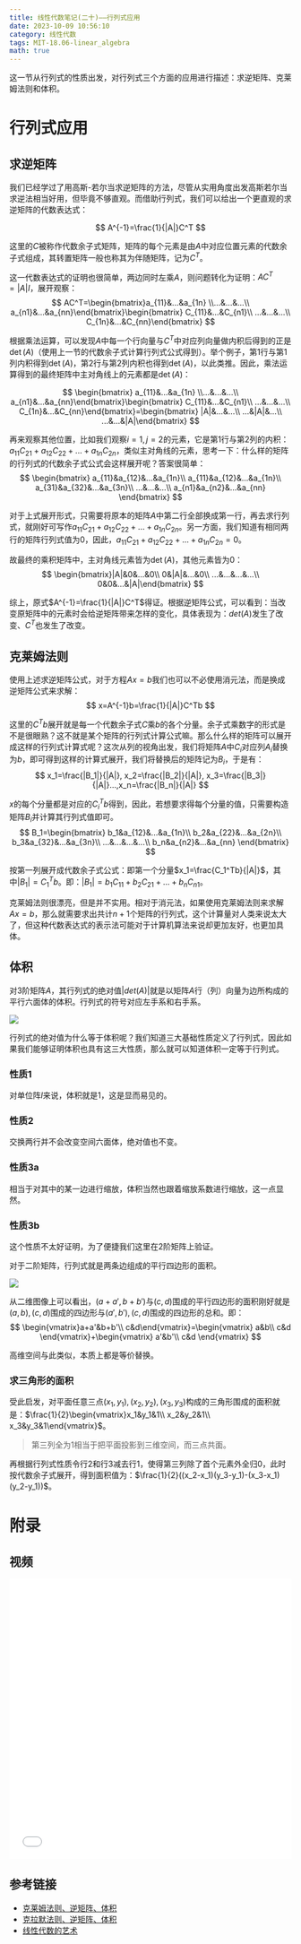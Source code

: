 ```yaml
---
title: 线性代数笔记(二十)——行列式应用
date: 2023-10-09 10:56:10
category: 线性代数
tags: MIT-18.06-linear_algebra
math: true
---
```


这一节从行列式的性质出发，对行列式三个方面的应用进行描述：求逆矩阵、克莱姆法则和体积。

<!--more-->

# 行列式应用
## 求逆矩阵
我们已经学过了用高斯-若尔当求逆矩阵的方法，尽管从实用角度出发高斯若尔当求逆法相当好用，但毕竟不够直观。而借助行列式，我们可以给出一个更直观的求逆矩阵的代数表达式：

$$
A^{-1}=\frac{1}{|A|}C^T
$$

这里的$C$被称作代数余子式矩阵，矩阵的每个元素是由$A$中对应位置元素的代数余子式组成，其转置矩阵一般也称其为伴随矩阵，记为$C^T$。

这一代数表达式的证明也很简单，两边同时左乘$A$，则问题转化为证明：$AC^T=|A|I$，展开观察：
$$
AC^T=\begin{bmatrix}a_{11}&...&a_{1n} \\...&...&...\\ a_{n1}&...&a_{nn}\end{bmatrix}\begin{bmatrix}
C_{11}&...&C_{n1}\\ ...&...&...\\ C_{1n}&...&C_{nn}\end{bmatrix}
$$

根据乘法运算，可以发现$A$中每一个行向量与$C^T$中对应列向量做内积后得到的正是$\det(A)$（使用上一节的代数余子式计算行列式公式得到）。举个例子，第1行与第1列内积得到$\det(A)$，第2行与第2列内积也得到$\det(A)$，以此类推。因此，乘法运算得到的最终矩阵中主对角线上的元素都是$\det(A)$：

$$
\begin{bmatrix}
a_{11}&...&a_{1n} \\...&...&...\\ a_{n1}&...&a_{nn}\end{bmatrix}\begin{bmatrix}
C_{11}&...&C_{n1}\\ ...&...&...\\ C_{1n}&...&C_{nn}\end{bmatrix}=\begin{bmatrix}
|A|&...&...\\ ...&|A|&...\\ ...&...&|A|\end{bmatrix}
$$

再来观察其他位置，比如我们观察$i=1,j=2$的元素，它是第1行与第2列的内积：$a_{11}C_{21}+a_{12}C_{22}+...+a_{1n}C_{2n}$，类似主对角线的元素，思考一下：什么样的矩阵的行列式的代数余子式公式会这样展开呢？答案很简单：
$$
\begin{bmatrix}
a_{11}&a_{12}&...&a_{1n}\\ 
a_{11}&a_{12}&...&a_{1n}\\ 
a_{31}&a_{32}&...&a_{3n}\\
...&...&...\\ 
a_{n1}&a_{n2}&...&a_{nn}
\end{bmatrix}
$$

对于上式展开形式，只需要将原本的矩阵$A$中第二行全部换成第一行，再去求行列式，就刚好可写作$a_{11}C_{21}+a_{12}C_{22}+...+a_{1n}C_{2n}$。另一方面，我们知道有相同两行的矩阵行列式值为0，因此，$a_{11}C_{21}+a_{12}C_{22}+...+a_{1n}C_{2n}=0$。

故最终的乘积矩阵中，主对角线元素皆为$\det(A)$，其他元素皆为$0$：
$$
\begin{bmatrix}|A|&0&...&0\\ 0&|A|&...&0\\ ...&...&...&...\\ 0&0&...&|A|\end{bmatrix}
$$

综上，原式$A^{-1}=\frac{1}{|A|}C^T$得证。根据逆矩阵公式，可以看到：当改变原矩阵中的元素时会给逆矩阵带来怎样的变化，具体表现为：$det(A)$发生了改变、$C^T$也发生了改变。

## 克莱姆法则
使用上述求逆矩阵公式，对于方程$Ax=b$我们也可以不必使用消元法，而是换成逆矩阵公式来求解：
$$
x=A^{-1}b=\frac{1}{|A|}C^Tb
$$

这里的$C^Tb$展开就是每一个代数余子式$C$乘$b$的各个分量。余子式乘数字的形式是不是很眼熟？这不就是某个矩阵的行列式计算公式嘛。那么什么样的矩阵可以展开成这样的行列式计算式呢？这次从列的视角出发，我们将矩阵$A$中$C_i$对应列$A_i$替换为$b$，即可得到这样的计算式展开，我们将替换后的矩阵记为$B_i$，于是有：
$$
x_1=\frac{|B_1|}{|A|}, x_2=\frac{|B_2|}{|A|}, x_3=\frac{|B_3|}{|A|}...,x_n=\frac{|B_n|}{|A|}
$$

$x$的每个分量都是对应的$C_i^Tb$得到，因此，若想要求得每个分量的值，只需要构造矩阵$B_i$并计算其行列式值即可。
$$
B_1=\begin{bmatrix}
b_1&a_{12}&...&a_{1n}\\ 
b_2&a_{22}&...&a_{2n}\\ 
b_3&a_{32}&...&a_{3n}\\
...&...&...&...\\
b_n&a_{n2}&...&a_{nn}
\end{bmatrix}
$$

按第一列展开成代数余子式公式：即第一个分量$x_1=\frac{C_1^Tb}{|A|}$，其中$|B_1|=C_1^Tb$。即：$|B_1|=b_1C_{11}+b_2C_{21}+...+b_nC_{n1}$。

克莱姆法则很漂亮，但是并不实用。相对于消元法，如果使用克莱姆法则来求解$Ax=b$，那么就需要求出共计$n+1$个矩阵的行列式，这个计算量对人类来说太大了，但这种代数表达式的表示法可能对于计算机算法来说却更加友好，也更加具体。

## 体积
对3阶矩阵$A$，其行列式的绝对值$|det(A)|$就是以矩阵$A$行（列）向量为边所构成的平行六面体的体积。行列式的符号对应左手系和右手系。

![](2023-10-09-14-21-48.png)

行列式的绝对值为什么等于体积呢？我们知道三大基础性质定义了行列式，因此如果我们能够证明体积也具有这三大性质，那么就可以知道体积一定等于行列式。

### 性质1
对单位阵$I$来说，体积就是$1$，这是显而易见的。

### 性质2
交换两行并不会改变空间六面体，绝对值也不变。

### 性质3a
相当于对其中的某一边进行缩放，体积当然也跟着缩放系数进行缩放，这一点显然。

### 性质3b
这个性质不太好证明，为了便捷我们这里在2阶矩阵上验证。

对于二阶矩阵，行列式就是两条边组成的平行四边形的面积。

![](2023-10-09-15-14-10.png)

从二维图像上可以看出，$(a+a',b+b')$与$(c,d)$围成的平行四边形的面积刚好就是$(a,b),(c,d)$围成的四边形与$(a',b'),(c,d)$围成的四边形的总和。即：
$$
\begin{vmatrix}a+a'&b+b'\\ c&d\end{vmatrix}=\begin{vmatrix}
a&b\\ c&d
\end{vmatrix}+\begin{vmatrix}
a'&b'\\ c&d
\end{vmatrix}
$$

高维空间与此类似，本质上都是等价替换。

### 求三角形的面积
受此启发，对平面任意三点$(x_1,y_1),(x_2,y_2),(x_3,y_3)$构成的三角形围成的面积就是：$\frac{1}{2}\begin{vmatrix}x_1&y_1&1\\ x_2&y_2&1\\ x_3&y_3&1\end{vmatrix}$。

> 第三列全为1相当于把平面投影到三维空间，而三点共面。

再根据行列式性质令行2和行3减去行1，使得第三列除了首个元素外全归0，此时按代数余子式展开，得到面积值为：$\frac{1}{2}((x_2-x_1)(y_3-y_1)-(x_3-x_1)(y_2-y_1))$。

# 附录
## 视频
<iframe src="//player.bilibili.com/player.html?aid=382989698&bvid=BV16Z4y1U7oU&cid=570093614&p=20&autoplay=0" scrolling="no" border="0" width="100%" height="500" frameborder="no" framespacing="0" allowfullscreen="true"> </iframe>

## 参考链接

- [克莱姆法则、逆矩阵、体积](https://github.com/MLNLP-World/MIT-Linear-Algebra-Notes/blob/master/%5B20%5D%20%E5%85%8B%E8%8E%B1%E5%A7%86%E6%B3%95%E5%88%99%E3%80%81%E9%80%86%E7%9F%A9%E9%98%B5%E3%80%81%E4%BD%93%E7%A7%AF/%E7%BA%BF%E6%80%A7%E4%BB%A3%E6%95%B020.pdf)
- [克拉默法则、逆矩阵、体积](https://rqtn.github.io/2019/08/31/LA-Lec20/)
- [线性代数的艺术](https://github.com/kf-liu/The-Art-of-Linear-Algebra-zh-CN)